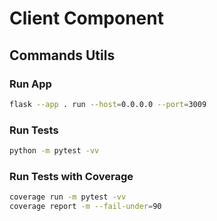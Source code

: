 # Client Component

## Commands Utils

### Run App

```bash
flask --app . run --host=0.0.0.0 --port=3009
```

### Run Tests

```bash
python -m pytest -vv
```

### Run Tests with Coverage

```bash
coverage run -m pytest -vv
coverage report -m --fail-under=90
```